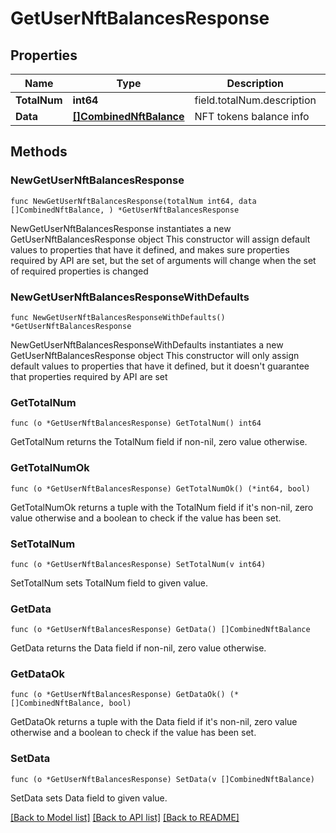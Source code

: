 # GetUserNftBalancesResponse

## Properties

Name | Type | Description | Notes
------------ | ------------- | ------------- | -------------
**TotalNum** | **int64** | field.totalNum.description | 
**Data** | [**[]CombinedNftBalance**](CombinedNftBalance.md) | NFT tokens balance info | 

## Methods

### NewGetUserNftBalancesResponse

`func NewGetUserNftBalancesResponse(totalNum int64, data []CombinedNftBalance, ) *GetUserNftBalancesResponse`

NewGetUserNftBalancesResponse instantiates a new GetUserNftBalancesResponse object
This constructor will assign default values to properties that have it defined,
and makes sure properties required by API are set, but the set of arguments
will change when the set of required properties is changed

### NewGetUserNftBalancesResponseWithDefaults

`func NewGetUserNftBalancesResponseWithDefaults() *GetUserNftBalancesResponse`

NewGetUserNftBalancesResponseWithDefaults instantiates a new GetUserNftBalancesResponse object
This constructor will only assign default values to properties that have it defined,
but it doesn't guarantee that properties required by API are set

### GetTotalNum

`func (o *GetUserNftBalancesResponse) GetTotalNum() int64`

GetTotalNum returns the TotalNum field if non-nil, zero value otherwise.

### GetTotalNumOk

`func (o *GetUserNftBalancesResponse) GetTotalNumOk() (*int64, bool)`

GetTotalNumOk returns a tuple with the TotalNum field if it's non-nil, zero value otherwise
and a boolean to check if the value has been set.

### SetTotalNum

`func (o *GetUserNftBalancesResponse) SetTotalNum(v int64)`

SetTotalNum sets TotalNum field to given value.


### GetData

`func (o *GetUserNftBalancesResponse) GetData() []CombinedNftBalance`

GetData returns the Data field if non-nil, zero value otherwise.

### GetDataOk

`func (o *GetUserNftBalancesResponse) GetDataOk() (*[]CombinedNftBalance, bool)`

GetDataOk returns a tuple with the Data field if it's non-nil, zero value otherwise
and a boolean to check if the value has been set.

### SetData

`func (o *GetUserNftBalancesResponse) SetData(v []CombinedNftBalance)`

SetData sets Data field to given value.



[[Back to Model list]](../README.md#documentation-for-models) [[Back to API list]](../README.md#documentation-for-api-endpoints) [[Back to README]](../README.md)



